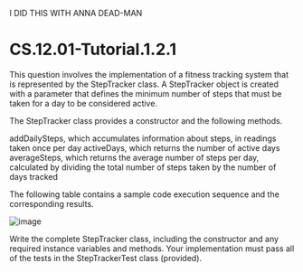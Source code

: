 I DID THIS WITH ANNA DEAD-MAN
# CS.12.01-Tutorial.1.2.1

This question involves the implementation of a fitness tracking system that is represented by the StepTracker class. A StepTracker object is created with a parameter that defines the minimum number of steps that must be taken for a day to be considered active. 

The StepTracker class provides a constructor and the following methods.
 
addDailySteps, which accumulates information about steps, in readings taken once per day
activeDays, which returns the number of active days
averageSteps, which returns the average number of steps per day, calculated by dividing the total number of steps taken by the number of days tracked 

The following table contains a sample code execution sequence and the corresponding results. 


![image](https://github.com/techarenz/CS.12.01-Tutorial.1.2.1/assets/57818506/14003d99-6304-4c4d-8117-9fae5f48f9c7)


Write the complete StepTracker class, including the constructor and any required instance variables and methods. Your implementation must pass all of the tests in the StepTrackerTest class (provided). 
